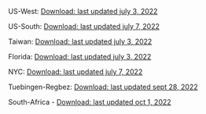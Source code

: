 US-West: [Download: last updated july 3, 2022](https://doc-0o-b8-docs.googleusercontent.com/docs/securesc/pf3s5skj8geb2hqisaeqkpd9g6lvpdhg/7t0rq06u4m9489m9hr5nsp8fc6kj54ph/1656961050000/08243545956482686901/08243545956482686901/1qU2wUu0LQkKXYtDxm2b63kIeBolZMhUD?e=download&ax=ACxEAsb1L9WsP95CqtOdXwKNdz7mA5MrWhoIzqa4wovHusWG2z6T62KkDbKgsxGLhkiwbhqqHCKRLfeX7OEagJ7H3YQZL8gzGPGp7Rh88RCJ7L18ma4ZFhm8jz3VGcntHBZ5gTeO-wIYkCG5IWuv9tVpt0JU2nLAijUaAzNFJ8ceq0z2Ir2AXCYQveLTFCgpR8zaoH6Vq2gPEFHUwipjy9j0tlHQUMlvUJpob7HomiMaWwqprqjfxAkxjGil21UDw2hEUxeBBf2p3nWWHvNrk0zqd8qSwfebZ4ji4X8LygrwmArGRwSLKx5xlm7bK6TF3l9SYBmz_yavs7mGGFv-1E-lI5DzL86YmnDC_zcqq-Dpe-NVqnTQCz-ZMOCIe0au4v2jRzDczIUpqw3SCU0tNeHR-6BmamAydVt9rx9A6XwYAv2RM3VpbfF76ttxsfLJrYMDQ7PQY_2k7dN_dt7KyaTZ3ehwrR0_OLb7k0fJvmzd40K8w03Z8txXL8CVc0ebhre1FB6unHOUAk4qecY7c_4sdIiQoDXOwkQFCB6ZcsSHuyjOQYsRd3tJNryGzuDuRKTybJt5T8tn7p14uqKotUAXEhjVOIDIzCDLZ6o1W5utrwjlL9xYchv0fw777kFq9dYqDLgER1iR_rHkKhJfFdmJybgenq1B7_6OfWiYnTcE38BCRWoMIJ5UCviR_EtvQ9jSQxego930gLQ3GYuhJdx1nYdOG2YojI9eNnijAmSCyjWwBmp40cRdR13iNVnbpzOsP7mz4GUs6XbswtaQL1m1&uuid=8f3f1004-eb9d-4c62-9222-7b45bc722f50&authuser=0&nonce=am12ij2m5534i&user=08243545956482686901&hash=l00tp76evhq3a5bhokt2tqp0cnpo4r2h)

US-South: [Download: last updated july 7, 2022](https://thecorgirosie-my.sharepoint.com/:u:/p/jason_wen/EWNHW-27AzRIr8KRd3EGMkABVEoXf8KLz3uRvvEgfP7xAw?e=4Cbkcu&download=1)

Taiwan: [Download: last updated july 3, 2022](https://thecorgirosie-my.sharepoint.com/:u:/p/jason_wen/EYdsed4UDtNFtR7z6_3nffkBqS40qoO9kGZfKGsfz51g5w?e=Werz8B&download=1)

Florida: [Download: last updated july 3, 2022](https://thecorgirosie-my.sharepoint.com/:u:/p/jason_wen/EfSUnV9PtLFCjDiTrvMZOPIBVeg1SYjMQOCq-FsoUrv5vg?e=yaDpL2&download=1)

NYC: [Download: last updated july 7, 2022](https://thecorgirosie-my.sharepoint.com/:u:/p/jason_wen/Ecx2vyduMtBLiYrBCJ6eu-YBYvmztE25F7s00FvPeUemzw?e=060Zlj&download=1)

Tuebingen-Regbez: [Download: last updated sept 28, 2022](https://thecorgirosie-my.sharepoint.com/:u:/p/jason_wen/EYSziypCOnBJhjfXS_x85h4BGK68LGkJsDlGCQjOXhwYcw?e=Pz0JzV&download=1)

South-Africa - [Download: last updated oct 1, 2022](https://thecorgirosie-my.sharepoint.com/:u:/p/jason_wen/ESBBZE76YPdCv19nN-F_zJ8BfnOseAdr692rtLsDT784kA?e=Aq2kiJ&download=1)
